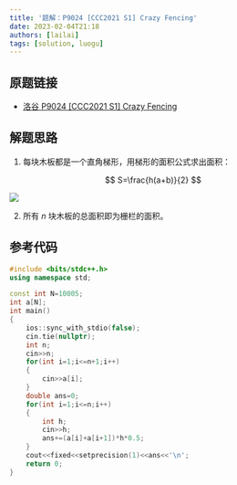 ```yaml
---
title: '题解：P9024 [CCC2021 S1] Crazy Fencing'
date: 2023-02-04T21:18
authors: [lailai]
tags: [solution, luogu]
---
```


## 原题链接

- [洛谷 P9024 [CCC2021 S1] Crazy Fencing](https://www.luogu.com.cn/problem/P9024)

<!-- truncate -->

## 解题思路

1. 每块木板都是一个直角梯形，用梯形的面积公式求出面积：

$$
S=\frac{h(a+b)}{2}
$$

![](https://cdn.luogu.com.cn/upload/image_hosting/zz7giudp.png)

2. 所有 $n$ 块木板的总面积即为栅栏的面积。

## 参考代码

```cpp
#include <bits/stdc++.h>
using namespace std;

const int N=10005;
int a[N];
int main()
{
	ios::sync_with_stdio(false);
	cin.tie(nullptr);
	int n;
	cin>>n;
	for(int i=1;i<=n+1;i++)
	{
		cin>>a[i];
	}
	double ans=0;
	for(int i=1;i<=n;i++)
	{
		int h;
		cin>>h;
		ans+=(a[i]+a[i+1])*h*0.5;
	}
	cout<<fixed<<setprecision(1)<<ans<<'\n';
	return 0;
}
```
